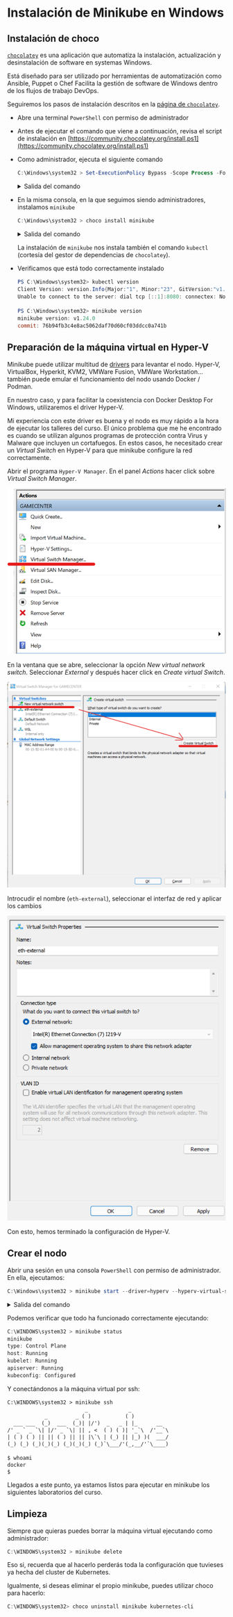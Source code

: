 # Instalación de Minikube en Windows

## Instalación de choco

[`chocolatey`](https://chocolatey.org/) es una aplicación que automatiza la instalación, 
actualización y desinstalación de software en systemas Windows.

Está diseñado para ser utilizado por herramientas de automatización como Ansible, Puppet o Chef 
Facilita la gestión de software de Windows dentro de los flujos de trabajo DevOps.

Seguiremos los pasos de instalación descritos en la [página de `chocolatey`](https://chocolatey.org/install).

* Abre una terminal `PowerShell` con permiso de administrador
* Antes de ejecutar el comando que viene a continuación, revisa el script de instalación en 
  [https://community.chocolatey.org/install.ps1](https://community.chocolatey.org/install.ps1)
* Como administrador, ejecuta el siguiente comando

  ```PowerShell
  C:\Windows\system32 > Set-ExecutionPolicy Bypass -Scope Process -Force; [System.Net.ServicePointManager]::SecurityProtocol = [System.Net.ServicePointManager]::SecurityProtocol -bor 3072; iex ((New-Object System.Net.WebClient).DownloadString('https://community.chocolatey.org/install.ps1'))
  ```

  <details>
    <summary>Salida del comando</summary>
    <pre>
        Forcing web requests to allow TLS v1.2 (Required for requests to Chocolatey.org)
        Getting latest version of the Chocolatey package for download.
        Not using proxy.
        Getting Chocolatey from https://community.chocolatey.org/api/v2/package/chocolatey/0.11.3.
        Downloading https://community.chocolatey.org/api/v2/package/chocolatey/0.11.3 to C:\Users\aalba\AppData\Local\Temp\chocolatey\chocoInstall\chocolatey.zip
        Not using proxy.
        Extracting C:\Users\aalba\AppData\Local\Temp\chocolatey\chocoInstall\chocolatey.zip to C:\Users\aalba\AppData\Local\Temp\chocolatey\chocoInstall
        Installing Chocolatey on the local machine
        Creating ChocolateyInstall as an environment variable (targeting 'Machine')
        Setting ChocolateyInstall to 'C:\ProgramData\chocolatey'
        WARNING: It's very likely you will need to close and reopen your shell
        before you can use choco.
        Restricting write permissions to Administrators
        We are setting up the Chocolatey package repository.
        The packages themselves go to 'C:\ProgramData\chocolatey\lib'
        (i.e. C:\ProgramData\chocolatey\lib\yourPackageName).
        A shim file for the command line goes to 'C:\ProgramData\chocolatey\bin'
        and points to an executable in 'C:\ProgramData\chocolatey\lib\yourPackageName'.

        Creating Chocolatey folders if they do not already exist.

        WARNING: You can safely ignore errors related to missing log files when
        upgrading from a version of Chocolatey less than 0.9.9.
        'Batch file could not be found' is also safe to ignore.
        'The system cannot find the file specified' - also safe.
        chocolatey.nupkg file not installed in lib.
        Attempting to locate it from bootstrapper.
        PATH environment variable does not have C:\ProgramData\chocolatey\bin in it. Adding...
        ADVERTENCIA: Not setting tab completion: Profile file does not exist at
        'C:\Users\aalba\Documents\WindowsPowerShell\Microsoft.PowerShell_profile.ps1'.
        Chocolatey (choco.exe) is now ready.
        You can call choco from anywhere, command line or powershell by typing choco.
        Run choco /? for a list of functions.
        You may need to shut down and restart powershell and/or consoles
        first prior to using choco.
        Ensuring Chocolatey commands are on the path
        Ensuring chocolatey.nupkg is in the lib folder
      </pre>
    </details>
* En la misma consola, en la que seguimos siendo administradores, instalamos `minikube`
  
  ```PowerShell
  C:\Windows\system32 > choco install minikube
  ```

  <details>
    <summary>Salida del comando</summary>
    <pre>
        Chocolatey v0.11.3
        Installing the following packages:
        minikube
        By installing, you accept licenses for the packages.
        Progress: Downloading kubernetes-cli 1.23.1... 100%
        Progress: Downloading Minikube 1.24.0... 100%

        kubernetes-cli v1.23.1 [Approved]
        kubernetes-cli package files install completed. Performing other installation steps.
        The package kubernetes-cli wants to run 'chocolateyInstall.ps1'.
        Note: If you don't run this script, the installation will fail.
        Note: To confirm automatically next time, use '-y' or consider:
        choco feature enable -n allowGlobalConfirmation
        Do you want to run the script?([Y]es/[A]ll - yes to all/[N]o/[P]rint): Y

        Extracting 64-bit C:\ProgramData\chocolatey\lib\kubernetes-cli\tools\kubernetes-client-windows-amd64.tar.gz to C:\ProgramData\chocolatey\lib\kubernetes-cli\tools...
        C:\ProgramData\chocolatey\lib\kubernetes-cli\tools
        Extracting 64-bit C:\ProgramData\chocolatey\lib\kubernetes-cli\tools\kubernetes-client-windows-amd64.tar to C:\ProgramData\chocolatey\lib\kubernetes-cli\tools...
        C:\ProgramData\chocolatey\lib\kubernetes-cli\tools
        ShimGen has successfully created a shim for kubectl-convert.exe
        ShimGen has successfully created a shim for kubectl.exe
        The install of kubernetes-cli was successful.
        Software installed to 'C:\ProgramData\chocolatey\lib\kubernetes-cli\tools'

        Minikube v1.24.0 [Approved]
        minikube package files install completed. Performing other installation steps.
        ShimGen has successfully created a shim for minikube.exe
        The install of minikube was successful.
        Software install location not explicitly set, it could be in package or
        default install location of installer.

        Chocolatey installed 2/2 packages.
        See the log for details (C:\ProgramData\chocolatey\logs\chocolatey.log).
    </pre>
  </details>

  La instalación de `minikube` nos instala también el comando `kubectl` (cortesía
  del gestor de dependencias de `chocolatey`).

* Verificamos que está todo correctamente instalado

  ```PowerShell
  PS C:\Windows\system32> kubectl version
  Client Version: version.Info{Major:"1", Minor:"23", GitVersion:"v1.23.1", GitCommit:"86ec240af8cbd1b60bcc4c03c20da9b98005b92e", GitTreeState:"clean", BuildDate:"2021-12-16T11:41:01Z", GoVersion:"go1.17.5", Compiler:"gc", Platform:"windows/amd64"}
  Unable to connect to the server: dial tcp [::1]:8080: connectex: No se puede establecer una conexión ya que el equipo de destino denegó expresamente dicha conexión.
  
  PS C:\Windows\system32> minikube version
  minikube version: v1.24.0
  commit: 76b94fb3c4e8ac5062daf70d60cf03ddcc0a741b
  ```

## Preparación de la máquina virtual en Hyper-V

Minikube puede utilizar multitud de [drivers](https://minikube.sigs.k8s.io/docs/drivers/) para 
levantar el nodo. Hyper-V, VirtualBox, Hyperkit, KVM2, VMWare Fusion, VMWare Workstation...
también puede emular el funcionamiento del nodo usando Docker / Podman.

En nuestro caso, y para facilitar la coexistencia con Docker Desktop For Windows, utilizaremos
el driver Hyper-V.

Mi experiencia con este driver es buena y el nodo es muy rápido a la hora de ejecutar los talleres
del curso. El único problema que me he encontrado es cuando se utilizan algunos programas
de protección contra Virus y Malware que incluyen un cortafuegos. En estos casos, he necesitado
crear un _Virtual Switch_ en Hyper-V para que minikube configure la red correctamente.

Abrir el programa `Hyper-V Manager`. En el panel _Actions_ hacer click sobre _Virtual Switch Manager_.


![Hyper-V Manager Actions](hyperv_manager_actions.png)

En la ventana que se abre, seleccionar la opción _New virtual network switch_. Seleccionar _External_ 
y después hacer click en _Create virtual Switch_.

![Hyper-V Manager Virtual Switch Manager](hyperv_manager_virtual_switch_manager.png)

Introcudir el nombre (`eth-external`), seleccionar el interfaz de red y aplicar los cambios

![HyperV Manager Create Virtual Switch](hyperv_manager_create_virtual_switch.png)

Con esto, hemos terminado la configuración de Hyper-V.

## Crear el nodo

Abrir una sesión en una consola `PowerShell` con permiso de administrador. En ella, ejecutamos:

```PowerShell
C:\Windows\system32 > minikube start --driver=hyperv --hyperv-virtual-switch=eth-external
```
<details>
    <summary>Salida del comando</summary>
    <pre>
    * minikube v1.24.0 en Microsoft Windows 11 Pro 10.0.22000 Build 22000
    - KUBECONFIG=C:\Users\youruser\.kube\config
    * Using the hyperv driver based on user configuration
    * Starting control plane node minikube in cluster minikube
    * Creando hyperv VM (CPUs=2, Memory=6000MB, Disk=20000MB) ...
    * Preparando Kubernetes v1.22.3 en Docker 20.10.8...
    - Generating certificates and keys ...
    - Booting up control plane ...
    - Configuring RBAC rules ...
    * Verifying Kubernetes components...
    - Using image gcr.io/k8s-minikube/storage-provisioner:v5
    * Complementos habilitados: storage-provisioner, default-storageclass
    * Done! kubectl is now configured to use "minikube" cluster and "default" namespace by default
    </pre>
</details>

Podemos verificar que todo ha funcionado correctamente ejecutando:

```PowerShell
C:\WINDOWS\system32 > minikube status
minikube
type: Control Plane
host: Running
kubelet: Running
apiserver: Running
kubeconfig: Configured
```

Y conectándonos a la máquina virtual por ssh:

```text
C:\WINDOWS\system32 > minikube ssh
                         _             _
            _         _ ( )           ( )
  ___ ___  (_)  ___  (_)| |/')  _   _ | |_      __
/' _ ` _ `\| |/' _ `\| || , <  ( ) ( )| '_`\  /'__`\
| ( ) ( ) || || ( ) || || |\`\ | (_) || |_) )(  ___/
(_) (_) (_)(_)(_) (_)(_)(_) (_)`\___/'(_,__/'`\____)

$ whoami
docker
$
```

Llegados a este punto, ya estamos listos para ejecutar en minikube los siguientes
laboratorios del curso.

## Limpieza

Siempre que quieras puedes borrar la máquina virtual ejecutando como administrador:

```PowerShell
C:\WINDOWS\system32 > minikube delete
```

Eso si, recuerda que al hacerlo perderás toda la configuración que tuvieses ya hecha
del cluster de Kubernetes.

Igualmente, si deseas eliminar el propio minikube, puedes utilizar choco para hacerlo:

 ```PowerShell
 C:\WINDOWS\system32> choco uninstall minikube kubernetes-cli
 ```